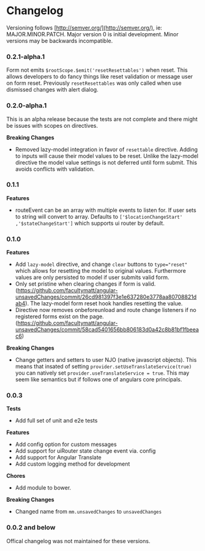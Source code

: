 # Changelog

Versioning follows [http://semver.org/](http://semver.org/), ie: MAJOR.MINOR.PATCH. Major version 0 is initial development. Minor versions may be backwards incompatible.

### 0.2.1-alpha.1

Form not emits `$rootScope.$emit('resetResettables')` when reset. This allows developers to do fancy things like reset validation or message user on form reset. Previously `resetResettables` was only called when use dismissed changes with alert dialog. 

### 0.2.0-alpha.1

This is an alpha release because the tests are not complete and there might be issues with scopes on directives.

**Breaking Changes**

- Removed lazy-model integration in favor of `resettable` directive. Adding to inputs will cause their model values to be reset. Unlike the lazy-model directive the model value settings is not deferred until form submit. This avoids conflicts with validation. 

### 0.1.1

**Features**

- routeEvent can be an array with multiple events to listen for. If user sets to string will convert to array. Defaults to `['$locationChangeStart' ,'$stateChangeStart']` which supports ui router by default.


### 0.1.0

**Features**

- Add `lazy-model` directive, and change `clear` buttons to `type="reset"` which allows for resetting the model to original values. Furthermore values are only persisted to model if user submits valid form.
- Only set pristine when clearing changes if form is valid. (https://github.com/facultymatt/angular-unsavedChanges/commit/26cd981397f3e1e637280e3778aa80708821dab4). The lazy-model form reset hook handles resetting the value. 
- Directive now removes onbeforeunload and route change listeners if no registered forms exist on the page. (https://github.com/facultymatt/angular-unsavedChanges/commit/58cad5401656bb806183d0a42c8b81bf1fbeeac6)

**Breaking Changes**

- Change getters and setters to user NJO (native javascript objects). This means that insated of setting `provider.setUseTranslateService(true)` you can natively set `provider.useTranslateService = true`. This may seem like semantics but if follows one of angulars core principals. 

### 0.0.3

**Tests**

- Add full set of unit and e2e tests

**Features**

- Add config option for custom messages
- Add support for uiRouter state change event via. config
- Add support for Angular Translate
- Add custom logging method for development

**Chores**

- Add module to bower. 

**Breaking Changes**

- Changed name from `mm.unsavedChanges` to `unsavedChanges`


### 0.0.2 and below

Offical changelog was not maintained for these versions.  
